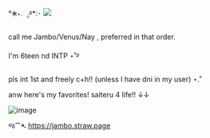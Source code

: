 °❀⋆.ೃ࿔*:･
![](https://komarev.com/ghpvc/?username=your-github-username&color=f14299)

call me Jambo/Venus/Nay , preferred in that order.

I'm 6teen nd INTP ⋆˚࿔

pls int 1st and freely c+h!! (unless I have dni in my user) ⋆.˚


anw here's my favorites! saiteru 4 life!! ↓↓

![image](https://github.com/user-attachments/assets/e33a7f5f-5d60-433b-9308-09fb86bee2c9)








જ⁀➴ https://jambo.straw.page
